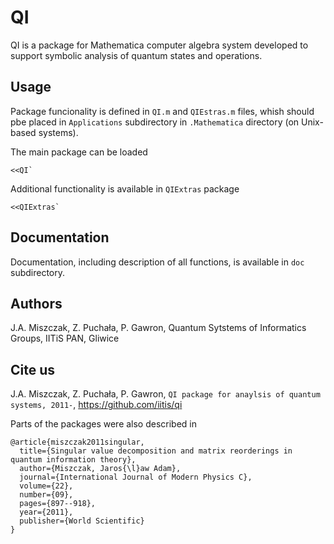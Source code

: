 # QI

QI is a package for Mathematica computer algebra system developed to support symbolic analysis of quantum states and operations.

## Usage

Package funcionality is defined in `QI.m` and `QIEstras.m` files, whish should pbe placed in `Applications` subdirectory in `.Mathematica` directory (on Unix-based systems).

The main package can be loaded
```
<<QI`
```

Additional functionality is available in `QIExtras` package

```
<<QIExtras`
```

## Documentation

Documentation, including description of all functions, is available in `doc` subdirectory.

## Authors

J.A. Miszczak, Z. Puchała, P. Gawron, Quantum Sytstems of Informatics Groups, IITiS PAN, Gliwice

## Cite us


J.A. Miszczak, Z. Puchała, P. Gawron, ``QI package for anaylsis of quantum systems, 2011-``, https://github.com/iitis/qi


Parts of the packages were also described in
```
@article{miszczak2011singular,
  title={Singular value decomposition and matrix reorderings in quantum information theory},
  author={Miszczak, Jaros{\l}aw Adam},
  journal={International Journal of Modern Physics C},
  volume={22},
  number={09},
  pages={897--918},
  year={2011},
  publisher={World Scientific}
}
```

